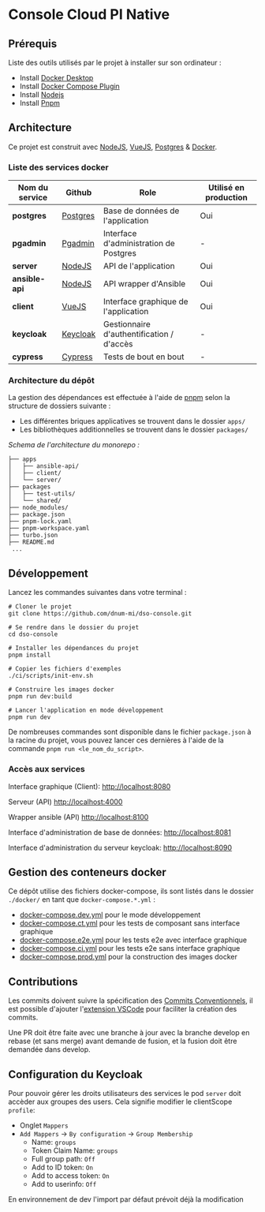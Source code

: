 # Console Cloud PI Native

## Prérequis

Liste des outils utilisés par le projet à installer sur son ordinateur :

- Install [Docker Desktop](https://www.docker.com/products/docker-desktop)
- Install [Docker Compose Plugin](https://docs.docker.com/compose/install/)
- Install [Nodejs](https://nodejs.org/en/download/)
- Install [Pnpm](https://pnpm.io/installation)

## Architecture

Ce projet est construit avec [NodeJS](https://nodejs.org/), [VueJS](https://vuejs.org/), [Postgres](https://www.postgresql.org/) & [Docker](https://www.docker.com/).

### Liste des services docker

| Nom du service  | Github                                             | Role                                      | Utilisé en production |
| --------------- | -------------------------------------------------- | ----------------------------------------- | --------------------- |
| __postgres__    | [Postgres](https://github.com/postgres/postgres)   | Base de données de l'application          | Oui                   |
| __pgadmin__     | [Pgadmin](https://github.com/pgadmin-org/pgadmin4) | Interface d'administration de Postgres    | -                     |
| __server__      | [NodeJS](https://github.com/nodejs/node)           | API de l'application                      | Oui                   |
| __ansible-api__ | [NodeJS](https://github.com/nodejs/node)           | API wrapper d'Ansible                     | Oui                   |
| __client__      | [VueJS](https://github.com/vuejs/vue)              | Interface graphique de l'application      | Oui                   |
| __keycloak__    | [Keycloak](https://github.com/keycloak/keycloak)   | Gestionnaire d'authentification / d'accès | -                     |
| __cypress__     | [Cypress](https://github.com/cypress-io/cypress)   | Tests de bout en bout                     | -                     |

### Architecture du dépôt

La gestion des dépendances est effectuée à l'aide de [pnpm](https://pnpm.io/) selon la structure de dossiers suivante :

- Les différentes briques applicatives se trouvent dans le dossier `apps/`
- Les bibliothèques additionnelles se trouvent dans le dossier `packages/`

*Schema de l'architecture du monorepo :*

```shell
├── apps
│   ├── ansible-api/
│   ├── client/
│   └── server/
├── packages
│   ├── test-utils/
│   └── shared/
├── node_modules/
├── package.json
├── pnpm-lock.yaml
├── pnpm-workspace.yaml
├── turbo.json
├── README.md
 ...
```

## Développement

Lancez les commandes suivantes dans votre terminal :

```shell
# Cloner le projet
git clone https://github.com/dnum-mi/dso-console.git

# Se rendre dans le dossier du projet
cd dso-console

# Installer les dépendances du projet
pnpm install

# Copier les fichiers d'exemples
./ci/scripts/init-env.sh

# Construire les images docker
pnpm run dev:build

# Lancer l'application en mode développement
pnpm run dev
```

De nombreuses commandes sont disponible dans le fichier `package.json` à la racine du projet, vous pouvez lancer ces dernières à l'aide de la commande `pnpm run <le_nom_du_script>`.

### Accès aux services

Interface graphique (Client): <http://localhost:8080>

Serveur (API) <http://localhost:4000>

Wrapper ansible (API) <http://localhost:8100>

Interface d'administration de base de données: <http://localhost:8081>

Interface d'administration du serveur keycloak: <http://localhost:8090>

## Gestion des conteneurs docker

Ce dépôt utilise des fichiers docker-compose, ils sont listés dans le dossier `./docker/` en tant que `docker-compose.*.yml` :

- [docker-compose.dev.yml](./ci/docker/docker-compose.dev.yml) pour le mode développement
- [docker-compose.ct.yml](./ci/docker/docker-compose.ct.yml) pour les tests de composant sans interface graphique
- [docker-compose.e2e.yml](./ci/docker/docker-compose.e2e.yml) pour les tests e2e avec interface graphique
- [docker-compose.ci.yml](./ci/docker/docker-compose.ci.yml) pour les tests e2e sans interface graphique
- [docker-compose.prod.yml](./ci/docker/docker-compose.prod.yml) pour la construction des images docker

## Contributions

Les commits doivent suivre la spécification des [Commits Conventionnels](https://www.conventionalcommits.org/en/v1.0.0/), il est possible d'ajouter l'[extension VSCode](https://github.com/vivaxy/vscode-conventional-commits) pour faciliter la création des commits.

Une PR doit être faite avec une branche à jour avec la branche develop en rebase (et sans merge) avant demande de fusion, et la fusion doit être demandée dans develop.

## Configuration du Keycloak

Pour pouvoir gérer les droits utilisateurs des services le pod `server` doit accèder aux groupes des users. Cela signifie modifier le clientScope `profile`:  
* Onglet `Mappers`
* `Add Mappers` -> `By configuration` -> `Group Membership`
  * Name: `groups`
  * Token Claim Name: `groups`
  * Full group path: `Off`
  * Add to ID token: `On`
  * Add to access token: `On`
  * Add to userinfo: `Off`

En environnement de dev l'import par défaut prévoit déjà la modification
